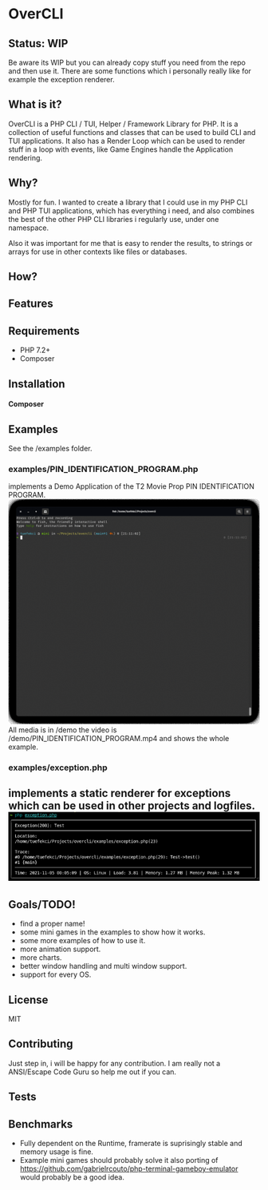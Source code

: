 # OverCLI

## Status: WIP
Be aware its WIP but you can already copy stuff you need from the repo and then use it. There are some functions which i personally really like for example the exception renderer.

## What is it?
OverCLI is a PHP CLI / TUI, Helper / Framework Library for PHP. It is a collection of useful functions and classes that can be used to build CLI and TUI applications. It also has a Render Loop which can be used to render stuff in a loop with events, like Game Engines handle the Application rendering.

## Why?
Mostly for fun. I wanted to create a library that I could use in my PHP CLI and PHP TUI applications, which has everything i need, and also combines the best of the other PHP CLI libraries i regularly use, under one namespace. 

Also it was important for me that is easy to render the results, to strings or arrays for use in other contexts like files or databases.

## How?	

## Features

## Requirements
- PHP 7.2+
- Composer

## Installation

#### Composer

## Examples
See the /examples folder.

### examples/PIN_IDENTIFICATION_PROGRAM.php 
implements a Demo Application of the T2 Movie Prop PIN IDENTIFICATION PROGRAM.
<img src="https://github.com/tuefekci/overcli/raw/main/demo/PIN_IDENTIFICATION_PROGRAM.gif" />
All media is in /demo the video is /demo/PIN_IDENTIFICATION_PROGRAM.mp4 and shows the whole example.

### examples/exception.php 
implements a static renderer for exceptions which can be used in other projects and logfiles.
<img src="https://github.com/tuefekci/overcli/raw/main/demo/exception.png" />
---

## Goals/TODO!
- find a proper name!
- some mini games in the examples to show how it works. 
- some more examples of how to use it.
- more animation support.
- more charts.
- better window handling and multi window support.
- support for every OS.





## License
MIT

## Contributing
Just step in, i will be happy for any contribution. I am really not a ANSI/Escape Code Guru so help me out if you can.

## Tests


## Benchmarks
- Fully dependent on the Runtime, framerate is suprisingly stable and memory usage is fine.
- Example mini games should probably solve it also porting of https://github.com/gabrielrcouto/php-terminal-gameboy-emulator would probably be a good idea.